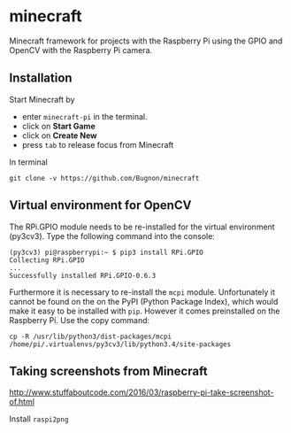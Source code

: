 # minecraft
Minecraft framework for projects with the Raspberry Pi using the GPIO and OpenCV with the Raspberry Pi camera.

## Installation
Start Minecraft by 
* enter `minecraft-pi` in the terminal.
* click on **Start Game**
* click on **Create New**
* press `tab` to release focus from Minecraft

In terminal
```
git clone -v https://github.com/Bugnon/minecraft
```

## Virtual environment for OpenCV
The RPi.GPIO module needs to be re-installed for the virtual environment (py3cv3). Type the following command into the console:
```
(py3cv3) pi@raspberrypi:~ $ pip3 install RPi.GPIO
Collecting RPi.GPIO
...
Successfully installed RPi.GPIO-0.6.3
```
Furthermore it is necessary to re-install the `mcpi` module. Unfortunately it cannot be found on the on the PyPI (Python Package Index), which would make it easy to be installed with `pip`. However it comes preinstalled on the Raspberry Pi. Use the copy command: 
```
cp -R /usr/lib/python3/dist-packages/mcpi /home/pi/.virtualenvs/py3cv3/lib/python3.4/site-packages
```

## Taking screenshots from Minecraft
http://www.stuffaboutcode.com/2016/03/raspberry-pi-take-screenshot-of.html

Install `raspi2png`
